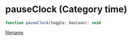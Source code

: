 # pauseClock (Category time)

```js
function pauseClock(toggle: boolean): void
```

[filename](pauseClock_m.md ':include')